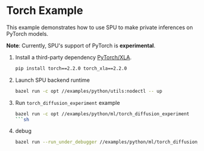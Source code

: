 # Torch Example

This example demonstrates how to use SPU to make private inferences on PyTorch models.

**Note**: Currently, SPU's support of PyTorch is **experimental**.

1. Install a third-party dependency [PyTorch/XLA](https://github.com/pytorch/xla).

    ```sh
    pip install torch==2.2.0 torch_xla==2.2.0
    ```

2. Launch SPU backend runtime

    ```sh
    bazel run -c opt //examples/python/utils:nodectl -- up
    ```

3. Run `torch_diffusion_experiment` example

    ```sh
    bazel run -c opt //examples/python/ml/torch_diffusion_experiment
    ```sh

4. debug 
    ```sh
   bazel run --run_under_debugger //examples/python/ml/torch_diffusion_experiment
    ```